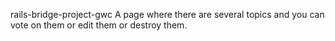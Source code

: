  rails-bridge-project-gwc
A page where there are several topics and you can vote on them or edit them or destroy them.
